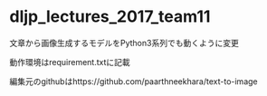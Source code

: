 # dljp_lectures_2017_team11

文章から画像生成するモデルをPython3系列でも動くように変更

動作環境はrequirement.txtに記載

編集元のgithubはhttps://github.com/paarthneekhara/text-to-image
